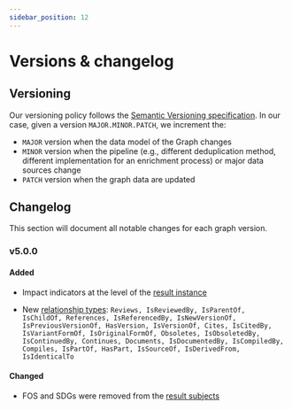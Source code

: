 ```yaml
---
sidebar_position: 12
---
```


# Versions & changelog


## Versioning

Our versioning policy follows the [Semantic Versioning specification](https://semver.org/). 
In our case, given a version `MAJOR.MINOR.PATCH`, we increment the:

* `MAJOR` version when the data model of the Graph changes
* `MINOR` version when the pipeline (e.g., different deduplication method, different implementation for an enrichment process) or major data sources change
* `PATCH` version when the graph data are updated


## Changelog

This section will document all notable changes for each graph version.


### v5.0.0

#### Added

- Impact indicators at the level of the [result instance](/data-model/entities/result#instance)

- New [relationship types](/data-model/relationships#relationship-types): `Reviews, IsReviewedBy, IsParentOf, IsChildOf, References, IsReferencedBy, IsNewVersionOf, IsPreviousVersionOf, HasVersion, IsVersionOf, Cites, IsCitedBy, IsVariantFormOf, IsOriginalFormOf, Obsoletes, IsObsoletedBy, IsContinuedBy, Continues, Documents, IsDocumentedBy, IsCompiledBy, Compiles, IsPartOf, HasPart, IsSourceOf, IsDerivedFrom, IsIdenticalTo`

#### Changed

- FOS and SDGs were removed from the [result subjects](/data-model/entities/result#subjects)

